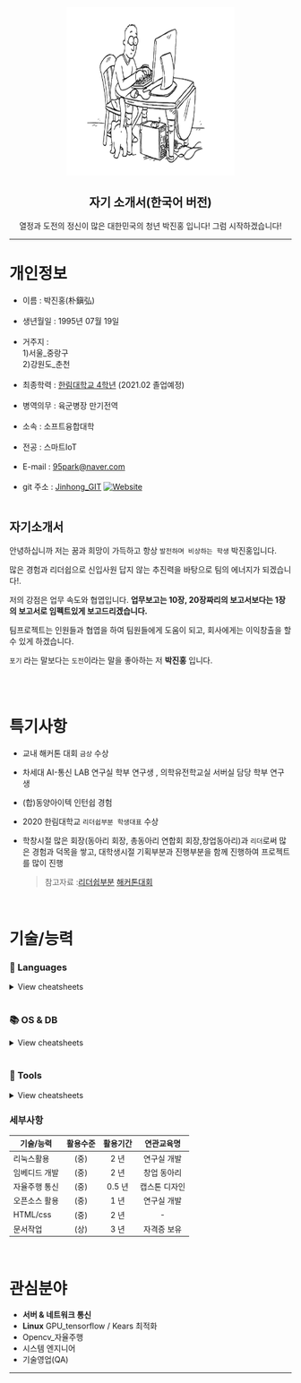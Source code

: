  
<p align="center"><img src="/computer.gif" width="300" height="300"></p>  
  <h2 align="center">자기 소개서(한국어 버전)</h2>
    <p align="center">열정과 도전의 정신이 많은 대한민국의 청년 박진홍 입니다! 그럼 시작하겠습니다!</p>  
     
---    
  
  
# 개인정보  
* 이름        : 박진홍(朴鎭弘)<br><br>
* 생년월일    : 1995년 07월 19일<br><br>
* 거주지      :  
  1)서울_중랑구    
  2)강원도_춘천<br><br>
* 최종학력        : [한림대학교 4학년][hallym] (2021.02 졸업예정)<br><br>
* 병역의무 : 육군병장 만기전역<br><br>
* 소속 : 소프트융합대학<br><br>    
* 전공 : 스마트IoT<br><br>  
* E-mail : 95park@naver.com<br><br> 
* git 주소 : [Jinhong_GIT][github] [![Website](https://img.shields.io/website?color=blue&down_message=Go&label=Github&style=plastic&up_color=blue&url=https%3A%2F%2Fhttps%3A%2F%2Fgithub.com%2FHallymhongE%2FResume%2Fblob%2Fmaster%2FREADME.md)](https://github.com/HallymhongE/Resume)<br><br>

## 자기소개서
 안녕하십니까 저는 꿈과 희망이 가득하고 항상 `발전하며 비상하는 학생` 박진홍입니다.
 
 많은 경험과 리더쉽으로 신입사원 답지 않는 추진력을 바탕으로 팀의 에너지가 되겠습니다!.
 
 저의 강점은 업무 속도와 협엽입니다. **업무보고는 10장, 20장짜리의 보고서보다는 1장의 보고서로 임펙트있게 보고드리겠습니다.**
 
 팀프로젝트는 인원들과 협엽을 하여 팀원들에게 도움이 되고, 회사에게는 이익창출을 할 수 있게 하겠습니다.
 
 `포기` 라는 말보다는 `도전`이라는 말을 좋아하는 저 <strong>박진홍</strong> 입니다.
 
 
<br><br>

# 특기사항
* 교내 해커톤 대회 `금상` 수상

* 차세대 AI-통신 LAB 연구실 학부 연구생 , 의학유전학교실 서버실 담당 학부 연구생 

* (합)동양아이텍 인턴쉽 경험  

* 2020 한림대학교 `리더쉽부분 학생대표` 수상  

* 학창시절 많은 회장(동아리 회장, 총동아리 연합회 회장,창업동아리)과 `리더`로써 많은 경험과 덕목을 쌓고, 대학생시절 기획부분과 진행부분을 함께 진행하여 프로젝트를 많이 진행  
    >참고자료 :[리더쉽부분][hallym_1] [해커톤대회][hallym_2]

<br>

# 기술/능력

### 📃 Languages

<details>
<summary>View cheatsheets</summary>

<br>

 - `C` <br><br>
 - `C++` <br><br>
 - Python <br><br>
 - Java <br><br>
 
 </details>

<br>

 ### 📚 OS & DB
<details>
<summary>View cheatsheets</summary>
<br>

 - window <br><br>
 - `Linux` <br><br>
 - Audiono <br><br>
 - `RasberryPi` <br><br>
 - SQL<br><br>
 </details>

<br>

### 🔧 Tools
<details>
<summary>View cheatsheets</summary>
<br>
 
 - TCP/IP 프로토콜<br><br>
 - git<br><br>
 - HTML/CSS<br><br>
 - VIM<br><br>
 - `Ubuntu`,Centos<br><br>
 </details>

### 세부사항

|기술/능력|활용수준|활용기간|연관교육명|
|---|:---:|:---:|:---:|
|리눅스활용|(중)|2 년|연구실 개발|
|임베디드 개발|(중)|2 년|창업 동아리|
|자율주행 통신|(중)|0.5 년|캡스톤 디자인|
|오픈소스 활용|(중)|1 년|연구실 개발|
|HTML/css|(중)|2 년|-|
|문서작업|(상)|3 년|자격증 보유|

<br>

# 관심분야
* **서버 & 네트워크 통신**
* **Linux** GPU_tensorflow / Kears 최적화
* Opencv_자율주행
* 시스템 엔지니어
* 기술영업(QA)

---  


[hallym]:http://hallym.ac.kr
[github]:http://github.com/HallymhongE
[hallym_1]:http://blog.naver.com/PostView.nhn?blogId=hallymde1330&logNo=221727885654&categoryNo=62&parentCategoryNo=62&from=thumbnailList
[hallym_2]:https://fb.watch/1x1BlZr3L9/
